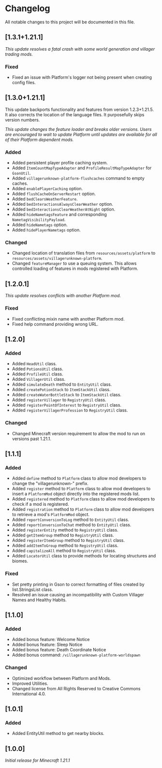 # Changelog

All notable changes to this project will be documented in this file.

## [1.3.1+1.21.1]

_This update resolves a fatal crash with some world generation and villager trading mods._

### Fixed

- Fixed an issue with Platform's logger not being present when creating config files.

## [1.3.0+1.21.1]

This update backports functionality and features from version 1.2.3+1.21.5. 
It also corrects the location of the language files. It purposefully skips version numbers.

_This update changes the feature loader and breaks older versions. 
Users are encouraged to wait to update Platform until updates are available for all of their Platform dependent mods._

### Added

- Added persistent player profile caching system.
- Added `ItemCountMapTypeAdapter` and `ProfileResultMapTypeAdapter` for `GsonUtil`.
- Added `villagerunknown-platform-flushcaches` command to empty caches.
- Added `enablePlayerCaching` option.
- Added `flushCacheOnServerRestart` option.
- Added `bedClearsWeatherFeature`.
- Added `bedInteractionsAlwaysClearWeather` option.
- Added `bedInteractionsClearWeatherAtNight` option.
- Added `hideNametagsFeature` and corresponding `NametagVisibilityPayload`.
- Added `hideNametags` option.
- Added `hidePlayerNametags` option.

### Changed

- Changed location of translation files from `resources/assets/platform` to `resources/assets/villagerunknown-platform`.
- Changed `featureManager` to use a queuing system. This allows controlled loading of features in mods registered with Platform.

## [1.2.0.1]

_This update resolves conflicts with another Platform mod._

### Fixed

- Fixed conflicting mixin name with another Platform mod.
- Fixed help command providing wrong URL.

## [1.2.0]

### Added

- Added `HeadUtil` class.
- Added `PotionsUtil` class.
- Added `ProfileUtil` class.
- Added `VillagerUtil` class.
- Added `simulateDeath` method to `EntityUtil` class.
- Added `createPotionStack` to `ItemStackUtil` class.
- Added `createWaterBottleStack` to `ItemStackUtil` class.
- Added `registerVillager` to `RegistryUtil` class.
- Added `registerPointOfInterest` to `RegistryUtil` class.
- Added `registerVillagerProfession` to `RegistryUtil` class.

### Changed

- Changed Minecraft version requirement to allow the mod to run on versions past 1.21.1.

## [1.1.1]

### Added

- Added `define` method to `Platform` class to allow mod developers to change the "villagerunknown-" prefix.
- Added `register` method to `Platform` class to allow mod developers to insert a `PlatformMod` object directly into the registered mods list. 
- Added `registered` method to `Platform` class to allow mod developers to check if a mod is registered.
- Added `registration` method to `Platform` class to allow mod developers to retrieve a mod's `PlatformMod` object.
- Added `reportConversionToLog` method to `EntityUtil` class.
- Added `reportConversionToChat` method to `EntityUtil` class.
- Added `registerEntity` method to `RegistryUtil` class.
- Added `getItemGroup` method to `RegistryUtil` class.
- Added `registerItemGroup` method to `RegistryUtil` class.
- Added `addItemToGroup` method to `RegistryUtil` class.
- Added `capitalizeAll` method to `RegistryUtil` class.
- Added `LocatorUtil` class to provide methods for locating structures and biomes.

### Fixed

- Set pretty printing in Gson to correct formatting of files created by list.StringsList class. 
- Resolved an issue causing an incompatibility with Custom Villager Names and Healthy Habits.

## [1.1.0]

### Added

- Added bonus feature: Welcome Notice
- Added bonus feature: Sleep Notice
- Added bonus feature: Death Coordinate Notice
- Added bonus command: `/villagerunknown-platform-worldspawn`

### Changed

- Optimized workflow between Platform and Mods.
- Improved Utilities.
- Changed license from All Rights Reserved to Creative Commons International 4.0.

## [1.0.1]

### Added

- Added EntityUtil method to get nearby blocks.

## [1.0.0]

_Initial release for Minecraft 1.21.1_